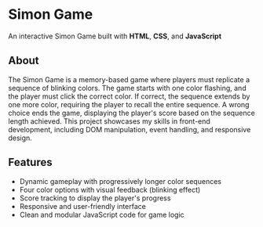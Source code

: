 # Simon Game

An interactive Simon Game built with **HTML**, **CSS**, and **JavaScript**
## About
The Simon Game is a memory-based game where players must replicate a sequence of blinking colors. The game starts with one color flashing, and the player must click the correct color. If correct, the sequence extends by one more color, requiring the player to recall the entire sequence. A wrong choice ends the game, displaying the player's score based on the sequence length achieved. This project showcases my skills in front-end development, including DOM manipulation, event handling, and responsive design.

## Features
- Dynamic gameplay with progressively longer color sequences
- Four color options with visual feedback (blinking effect)
- Score tracking to display the player's progress
- Responsive and user-friendly interface
- Clean and modular JavaScript code for game logic
